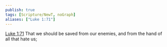 ```yaml
---
publish: true
tags: [Scripture/NewT, noGraph]
aliases: ["Luke 1:71"]
---
```

[Luke 1:71](https://churchofjesuschrist.org/study/scriptures/nt/luke/1?lang=eng&id=p71#p71) That we should be saved from our enemies, and from the hand of all that hate us;
